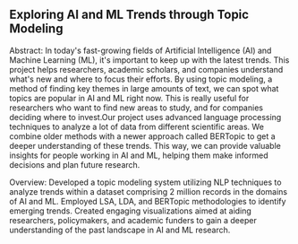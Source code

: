 ## Exploring AI and ML Trends through Topic Modeling     

Abstract: 
In today's fast-growing fields of Artificial Intelligence (AI) and Machine Learning (ML), it's important to keep up with the latest trends. This project helps researchers, academic scholars, and companies understand what's new and where to focus their efforts. By using topic modeling, a method of finding key themes in large amounts of text, we can spot what topics are popular in AI and ML right now. This is really useful for researchers who want to find new areas to study, and for companies deciding where to invest.Our project uses advanced language processing techniques to analyze a lot of data from different scientific areas. We combine older methods with a newer approach called BERTopic to get a deeper understanding of these trends. This way, we can provide valuable insights for people working in AI and ML, helping them make informed decisions and plan future research.

Overview: Developed a topic modeling system utilizing NLP techniques to analyze trends within a dataset comprising 2 million records in the domains of AI and ML. Employed LSA, LDA, and BERTopic methodologies to identify emerging trends. Created engaging visualizations aimed at aiding researchers, policymakers, and academic funders to gain a deeper understanding of the past landscape in AI and ML research.
